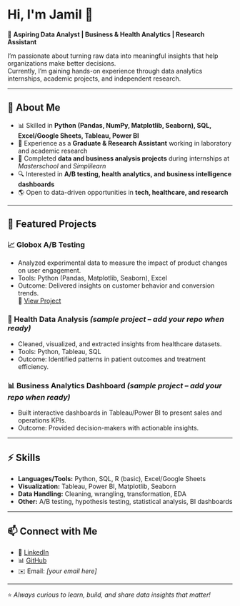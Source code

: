 # Hi, I'm Jamil 👋  

🎯 **Aspiring Data Analyst | Business & Health Analytics | Research Assistant**  

I’m passionate about turning raw data into meaningful insights that help organizations make better decisions.  
Currently, I’m gaining hands-on experience through data analytics internships, academic projects, and independent research.  

---

## 🔹 About Me  
- 📊 Skilled in **Python (Pandas, NumPy, Matplotlib, Seaborn), SQL, Excel/Google Sheets, Tableau, Power BI**  
- 🧪 Experience as a **Graduate & Research Assistant** working in laboratory and academic research  
- 🚀 Completed **data and business analysis projects** during internships at *Masterschool* and *Simplilearn*  
- 🔍 Interested in **A/B testing, health analytics, and business intelligence dashboards**  
- 🌎 Open to data-driven opportunities in **tech, healthcare, and research**  

---

## 📂 Featured Projects  

### 📈 Globox A/B Testing  
- Analyzed experimental data to measure the impact of product changes on user engagement.  
- Tools: Python (Pandas, Matplotlib, Seaborn), Excel  
- Outcome: Delivered insights on customer behavior and conversion trends.  
🔗 [View Project](https://github.com/jamilibrik/Master-Project-Globox-A-B-testing)  

### 🏥 Health Data Analysis *(sample project – add your repo when ready)*  
- Cleaned, visualized, and extracted insights from healthcare datasets.  
- Tools: Python, Tableau, SQL  
- Outcome: Identified patterns in patient outcomes and treatment efficiency.  

### 📊 Business Analytics Dashboard *(sample project – add your repo when ready)*  
- Built interactive dashboards in Tableau/Power BI to present sales and operations KPIs.  
- Outcome: Provided decision-makers with actionable insights.  

---

## ⚡ Skills  

- **Languages/Tools:** Python, SQL, R (basic), Excel/Google Sheets  
- **Visualization:** Tableau, Power BI, Matplotlib, Seaborn  
- **Data Handling:** Cleaning, wrangling, transformation, EDA  
- **Other:** A/B testing, hypothesis testing, statistical analysis, BI dashboards  

---

## 📫 Connect with Me  

- 💼 [LinkedIn](https://www.linkedin.com/in/jamilibrik)  
- 📊 [GitHub](https://github.com/jamilibrik)  
- ✉️ Email: *[your email here]*  

---

⭐ *Always curious to learn, build, and share data insights that matter!*  

<!---
jamilibrik/jamilibrik is a ✨ special ✨ repository because its `README.md` (this file) appears on your GitHub profile.
You can click the Preview link to take a look at your changes.
--->
